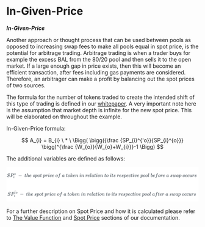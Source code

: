 # In-Given-Price

_**In-Given-Price**_

Another approach or thought process that can be used between pools as opposed to increasing swap fees to make all pools equal in spot price, is the potential for arbitrage trading. Arbitrage trading is when a trader buys for example the excess BAL from the 80/20 pool and then sells it to the open market. If a large enough gap in price exists, then this will become an efficient transaction, after fees including gas payments are considered. Therefore, an arbitrager can make a profit by balancing out the spot prices of two sources.

The formula for the number of tokens traded to create the intended shift of this type of trading is defined in our [whitepaper](https://balancer.fi/whitepaper.pdf). A very important note here is the assumption that market depth is infinite for the new spot price. This will be elaborated on throughout the example.

In-Given-Price formula:

$$
A_{i} = B_{i} \ * \ \Bigg( \bigg({\frac {SP_{i}^{'o}}{SP_{i}^{o}}} \bigg)^{\frac {W_{o}}{W_{o}+W_{i}}}-1 \Bigg)
$$

The additional variables are defined as follows:

![](<../../../../.gitbook/assets/Screen Shot 2022-04-01 at 8.00.04 PM.png>)

For a further description on Spot Price and how it is calculated please refer to [The Value Function](../../the-value-function/) and [Spot Price](../../spot-and-effective-price/) sections of our documentation.
